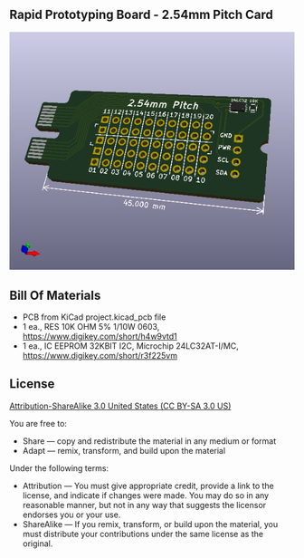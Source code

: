 Rapid Prototyping Board - 2.54mm Pitch Card
-------------------------------------------

![Picture](project.png) 


Bill Of Materials
----------------
  
- PCB from KiCad project.kicad_pcb file  
- 1 ea., RES 10K OHM 5% 1/10W 0603, https://www.digikey.com/short/h4w9vtd1
- 1 ea., IC EEPROM 32KBIT I2C, Microchip 24LC32AT-I/MC, https://www.digikey.com/short/r3f225vm


License
----------------
[Attribution-ShareAlike 3.0 United States (CC BY-SA 3.0 US)](https://creativecommons.org/licenses/by-sa/3.0/us/)

You are free to:

- Share — copy and redistribute the material in any medium or format
- Adapt — remix, transform, and build upon the material

Under the following terms:

- Attribution — You must give appropriate credit, provide a link to the license, and indicate if changes were made. You may do so in any reasonable manner, but not in any way that suggests the licensor endorses you or your use.
- ShareAlike — If you remix, transform, or build upon the material, you must distribute your contributions under the same license as the original.